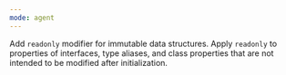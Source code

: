 ```yaml
---
mode: agent
---
```

Add `readonly` modifier for immutable data structures. Apply `readonly` to properties of interfaces, type aliases, and class properties that are not intended to be modified after initialization.
